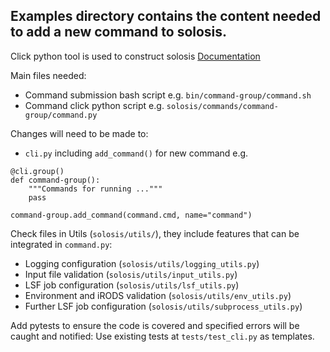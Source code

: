 ## Examples directory contains the content needed to add a new command to solosis. 

Click python tool is used to construct solosis 
[Documentation](https://click.palletsprojects.com/en/stable/)

Main files needed:
* Command submission bash script 
    e.g. `bin/command-group/command.sh`
* Command click python script
    e.g. `solosis/commands/command-group/command.py`    

Changes will need to be made to:
* `cli.py` including `add_command()` for new command 
    e.g. 
```
@cli.group()
def command-group():
    """Commands for running ..."""
    pass

command-group.add_command(command.cmd, name="command")
```

Check files in Utils (`solosis/utils/`), they include features that can be integrated in `command.py`:
* Logging configuration (`solosis/utils/logging_utils.py`)
* Input file validation (`solosis/utils/input_utils.py`)
* LSF job configuration (`solosis/utils/lsf_utils.py`)
* Environment and iRODS validation (`solosis/utils/env_utils.py`)
* Further LSF job configuration (`solosis/utils/subprocess_utils.py`)


Add pytests to ensure the code is covered and specified errors will be caught and notified:
Use existing tests at `tests/test_cli.py` as templates.